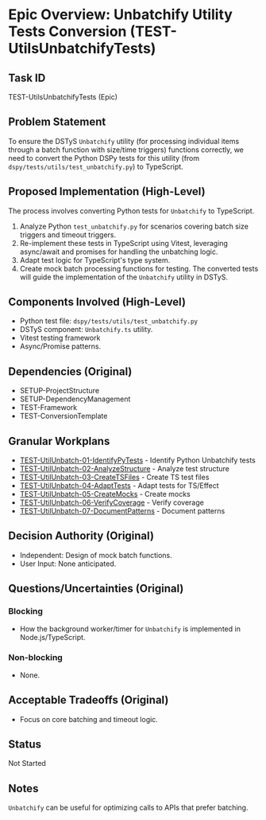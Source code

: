# Epic Overview: Unbatchify Utility Tests Conversion (TEST-UtilsUnbatchifyTests)

## Task ID
TEST-UtilsUnbatchifyTests (Epic)

## Problem Statement
To ensure the DSTyS `Unbatchify` utility (for processing individual items through a batch function with size/time triggers) functions correctly, we need to convert the Python DSPy tests for this utility (from `dspy/tests/utils/test_unbatchify.py`) to TypeScript.

## Proposed Implementation (High-Level)
The process involves converting Python tests for `Unbatchify` to TypeScript.
1.  Analyze Python `test_unbatchify.py` for scenarios covering batch size triggers and timeout triggers.
2.  Re-implement these tests in TypeScript using Vitest, leveraging async/await and promises for handling the unbatching logic.
3.  Adapt test logic for TypeScript's type system.
4.  Create mock batch processing functions for testing.
The converted tests will guide the implementation of the `Unbatchify` utility in DSTyS.

## Components Involved (High-Level)
- Python test file: `dspy/tests/utils/test_unbatchify.py`
- DSTyS component: `Unbatchify.ts` utility.
- Vitest testing framework
- Async/Promise patterns.

## Dependencies (Original)
- SETUP-ProjectStructure
- SETUP-DependencyManagement
- TEST-Framework
- TEST-ConversionTemplate

## Granular Workplans
- [TEST-UtilUnbatch-01-IdentifyPyTests](../../Documentation/Plans/TEST-UtilUnbatch-01-IdentifyPyTests.md) - Identify Python Unbatchify tests
- [TEST-UtilUnbatch-02-AnalyzeStructure](../../Documentation/Plans/TEST-UtilUnbatch-02-AnalyzeStructure.md) - Analyze test structure
- [TEST-UtilUnbatch-03-CreateTSFiles](../../Documentation/Plans/TEST-UtilUnbatch-03-CreateTSFiles.md) - Create TS test files
- [TEST-UtilUnbatch-04-AdaptTests](../../Documentation/Plans/TEST-UtilUnbatch-04-AdaptTests.md) - Adapt tests for TS/Effect
- [TEST-UtilUnbatch-05-CreateMocks](../../Documentation/Plans/TEST-UtilUnbatch-05-CreateMocks.md) - Create mocks
- [TEST-UtilUnbatch-06-VerifyCoverage](../../Documentation/Plans/TEST-UtilUnbatch-06-VerifyCoverage.md) - Verify coverage
- [TEST-UtilUnbatch-07-DocumentPatterns](../../Documentation/Plans/TEST-UtilUnbatch-07-DocumentPatterns.md) - Document patterns

## Decision Authority (Original)
- Independent: Design of mock batch functions.
- User Input: None anticipated.

## Questions/Uncertainties (Original)
### Blocking
- How the background worker/timer for `Unbatchify` is implemented in Node.js/TypeScript.
### Non-blocking
- None.

## Acceptable Tradeoffs (Original)
- Focus on core batching and timeout logic.

## Status
Not Started

## Notes
`Unbatchify` can be useful for optimizing calls to APIs that prefer batching.